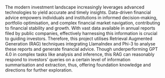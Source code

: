 The modern investment landscape increasingly leverages advanced technologies to yield accurate and timely insights. Data-driven financial advice empowers individuals and institutions in informed decision-making, portfolio optimisation, and complex financial market navigation, contributing to financial stability and growth. With vast data available in annual reports filed by public companies, effectively harnessing this information is crucial to guiding investors. Therefore, this project utilises Retrieval Augmented Generation (RAG) techniques integrating LlamaIndex and Phi-3 to analyse these reports and generate financial advice. Though underperforming GPT 4.0 in complex tasks like analysis and inference, this RAG can reasonably respond to investors’ queries on a certain level of information summarisation and extraction, thus, offering foundation knowledge and directions for further exploration.
